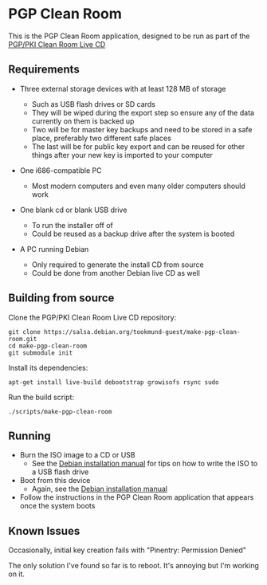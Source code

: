 PGP Clean Room
==============

This is the PGP Clean Room application, designed to be run as part of the
[PGP/PKI Clean Room Live CD](https://salsa.debian.org/tookmund-guest/make-pgp-clean-room)

Requirements
------------

 - Three external storage devices with at least 128 MB of storage
	- Such as USB flash drives or SD cards
	- They will be wiped during the export step so ensure any of the data currently on them is backed up
	- Two will be for master key backups and need to be stored in a safe place, preferably two different safe places
	- The last will be for public key export and can be reused for other things after your new key is imported to your computer
 - One i686-compatible PC
	- Most modern computers and even many older computers should work

 - One blank cd or blank USB drive
	- To run the installer off of
	- Could be reused as a backup drive after the system is booted

 - A PC running Debian
	- Only required to generate the install CD from source
	- Could be done from another Debian live CD as well

Building from source
-------------------

Clone the PGP/PKI Clean Room Live CD repository:

```
git clone https://salsa.debian.org/tookmund-guest/make-pgp-clean-room.git
cd make-pgp-clean-room
git submodule init
```

Install its dependencies:

```
apt-get install live-build debootstrap growisofs rsync sudo
```

Run the build script:
```
./scripts/make-pgp-clean-room

```

Running
-------
 - Burn the ISO image to a CD or USB
	- See the [Debian installation manual](https://www.debian.org/releases/stretch/i386/ch04s03.html.en) for tips on how to write the ISO to a USB flash drive
 - Boot from this device
	- Again, see the [Debian installation manual](https://www.debian.org/releases/stretch/i386/ch05s01.html.en)
 - Follow the instructions in the PGP Clean Room application that appears once the system boots

Known Issues
------------

Occasionally, initial key creation fails with "Pinentry: Permission Denied"

The only solution I've found so far is to reboot. It's annoying but I'm working on it.
